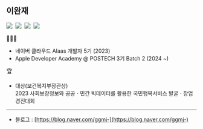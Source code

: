 ## 이완재

<p>
<img src="https://img.shields.io/badge/iOS-2E2E2E?style=flat-square&logo=apple&logoColor=white"/>&nbsp;
<img src="https://img.shields.io/badge/Swift-FF4000?style=flat-square&logo=swift&logoColor=white"/>&nbsp;
<img src="https://img.shields.io/badge/javascript-yellow?style=flat-square&logo=javascript&logoColor=white"/>&nbsp;
<img src="https://img.shields.io/badge/React-blue?style=flat-square&logo=react&logoColor=white"/>


</p>

🧑🏻‍💻

- 네이버 클라우드 AIaas 개발자 5기 (2023)
- Apple Developer Academy @ POSTECH 3기 Batch 2 (2024 ~)

🏆
- 대상(보건복지부장관상)<br>
  2023 사회보장정보와 공공ㆍ민간 빅데이터를 활용한 국민행복서비스 발굴ㆍ창업경진대회<br>
  

---

- 블로그 : [https://blog.naver.com/ggmj-](https://blog.naver.com/ggmj-)
